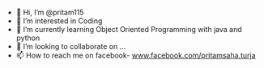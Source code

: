 - 👋 Hi, I’m @pritam115
- 👀 I’m interested in Coding
- 🌱 I’m currently learning  Object Oriented Programming with java and python
- 💞️ I’m looking to collaborate on ...
- 📫 How to reach me on facebook- www.facebook.com/pritamsaha.turja

<!---
pritam115/pritam115 is a ✨ special ✨ repository because its `README.md` (this file) appears on your GitHub profile.
You can click the Preview link to take a look at your changes.
--->
